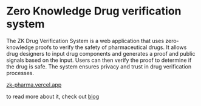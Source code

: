 # Zero Knowledge Drug verification system

The ZK Drug Verification System is a web application that uses zero-knowledge proofs to verify the safety of pharmaceutical drugs. It allows drug designers to input drug components and generates a proof and public signals based on the input. Users can then verify the proof to determine if the drug is safe. The system ensures privacy and trust in drug verification processes.

[zk-pharma.vercel.app](https://zk-pharma.vercel.app/)


to read more about it, check out [blog](https://dev.to/yagnadeepxo/stealth-in-science-leveraging-zero-knowledge-proofs-to-safeguard-drug-design-intellectual-property-2eab)

